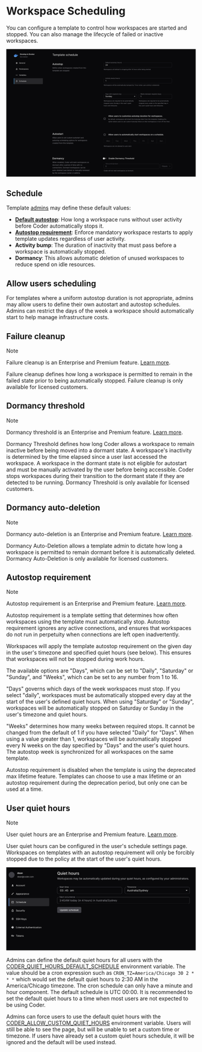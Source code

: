 # Workspace Scheduling

You can configure a template to control how workspaces are started and stopped.
You can also manage the lifecycle of failed or inactive workspaces.

![Schedule screen](../../../images/admin/templates/schedule/template-schedule-settings.png)

## Schedule

Template [admins](../../users/index.md) may define these default values:

- [**Default autostop**](../../../user-guides/workspace-scheduling.md#autostop):
  How long a workspace runs without user activity before Coder automatically
  stops it.
- [**Autostop requirement**](#autostop-requirement): Enforce mandatory workspace
  restarts to apply template updates regardless of user activity.
- **Activity bump**: The duration of inactivity that must pass before a
  workspace is automatically stopped.
- **Dormancy**: This allows automatic deletion of unused workspaces to reduce
  spend on idle resources.

## Allow users scheduling

For templates where a uniform autostop duration is not appropriate, admins may
allow users to define their own autostart and autostop schedules. Admins can
restrict the days of the week a workspace should automatically start to help
manage infrastructure costs.

## Failure cleanup

> [!NOTE]
> Failure cleanup is an Enterprise and Premium feature.
> [Learn more](https://coder.com/pricing#compare-plans).

Failure cleanup defines how long a workspace is permitted to remain in the
failed state prior to being automatically stopped. Failure cleanup is only
available for licensed customers.

## Dormancy threshold

> [!NOTE]
> Dormancy threshold is an Enterprise and Premium feature.
> [Learn more](https://coder.com/pricing#compare-plans).

Dormancy Threshold defines how long Coder allows a workspace to remain inactive
before being moved into a dormant state. A workspace's inactivity is determined
by the time elapsed since a user last accessed the workspace. A workspace in the
dormant state is not eligible for autostart and must be manually activated by
the user before being accessible. Coder stops workspaces during their transition
to the dormant state if they are detected to be running. Dormancy Threshold is
only available for licensed customers.

## Dormancy auto-deletion

> [!NOTE]
> Dormancy auto-deletion is an Enterprise and Premium feature.
> [Learn more](https://coder.com/pricing#compare-plans).

Dormancy Auto-Deletion allows a template admin to dictate how long a workspace
is permitted to remain dormant before it is automatically deleted. Dormancy
Auto-Deletion is only available for licensed customers.

## Autostop requirement

> [!NOTE]
> Autostop requirement is an Enterprise and Premium feature.
> [Learn more](https://coder.com/pricing#compare-plans).

Autostop requirement is a template setting that determines how often workspaces
using the template must automatically stop. Autostop requirement ignores any
active connections, and ensures that workspaces do not run in perpetuity when
connections are left open inadvertently.

Workspaces will apply the template autostop requirement on the given day in the
user's timezone and specified quiet hours (see below). This ensures that
workspaces will not be stopped during work hours.

The available options are "Days", which can be set to "Daily", "Saturday" or
"Sunday", and "Weeks", which can be set to any number from 1 to 16.

"Days" governs which days of the week workspaces must stop. If you select
"daily", workspaces must be automatically stopped every day at the start of the
user's defined quiet hours. When using "Saturday" or "Sunday", workspaces will
be automatically stopped on Saturday or Sunday in the user's timezone and quiet
hours.

"Weeks" determines how many weeks between required stops. It cannot be changed
from the default of 1 if you have selected "Daily" for "Days". When using a
value greater than 1, workspaces will be automatically stopped every N weeks on
the day specified by "Days" and the user's quiet hours. The autostop week is
synchronized for all workspaces on the same template.

Autostop requirement is disabled when the template is using the deprecated max
lifetime feature. Templates can choose to use a max lifetime or an autostop
requirement during the deprecation period, but only one can be used at a time.

## User quiet hours

> [!NOTE]
> User quiet hours are an Enterprise and Premium feature.
> [Learn more](https://coder.com/pricing#compare-plans).

User quiet hours can be configured in the user's schedule settings page.
Workspaces on templates with an autostop requirement will only be forcibly
stopped due to the policy at the start of the user's quiet hours.

![User schedule settings](../../../images/admin/templates/schedule/user-quiet-hours.png)

Admins can define the default quiet hours for all users with the
[CODER_QUIET_HOURS_DEFAULT_SCHEDULE](../../../reference/cli/server.md#--default-quiet-hours-schedule)
environment variable. The value should be a cron expression such as
`CRON_TZ=America/Chicago 30 2 * * *` which would set the default quiet hours to
2:30 AM in the America/Chicago timezone. The cron schedule can only have a
minute and hour component. The default schedule is UTC 00:00. It is recommended
to set the default quiet hours to a time when most users are not expected to be
using Coder.

Admins can force users to use the default quiet hours with the
[CODER_ALLOW_CUSTOM_QUIET_HOURS](../../../reference/cli/server.md#--allow-custom-quiet-hours)
environment variable. Users will still be able to see the page, but will be
unable to set a custom time or timezone. If users have already set a custom
quiet hours schedule, it will be ignored and the default will be used instead.

